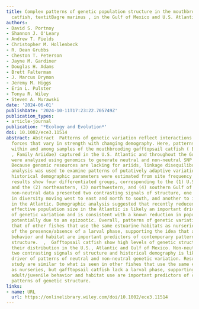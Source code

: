 ```yaml
---
title: Complex patterns of genetic population structure in the mouthbrooding marine
  catfish, textitBagre marinus , in the Gulf of Mexico and U.S. Atlantic
authors:
- David S. Portnoy
- Shannon J. O'Leary
- Andrew T. Fields
- Christopher M. Hollenbeck
- R. Dean Grubbs
- Cheston T. Peterson
- Jayne M. Gardiner
- Douglas H. Adams
- Brett Falterman
- J. Marcus Drymon
- Jeremy M. Higgs
- Erin L. Pulster
- Tonya R. Wiley
- Steven A. Murawski
date: '2024-06-01'
publishDate: '2024-10-11T17:23:22.705749Z'
publication_types:
- article-journal
publication: '*Ecology and Evolution*'
doi: 10.1002/ece3.11514
abstract: Abstract  Patterns of genetic variation reflect interactions among microevolutionary
  forces that vary in strength with changing demography. Here, patterns of variation
  within and among samples of the mouthbrooding gafftopsail catfish ( Bagre marinus
  , Family Ariidae) captured in the U.S. Atlantic and throughout the Gulf of Mexico
  were analyzed using genomics to generate neutral and non‐neutral SNP data sets.
  Because genomic resources are lacking for ariids, linkage disequilibrium network
  analysis was used to examine patterns of putatively adaptive variation. Finally,
  historical demographic parameters were estimated from site frequency spectra. The
  results show four differentiated groups, corresponding to the (1) U.S. Atlantic,
  and the (2) northeastern, (3) northwestern, and (4) southern Gulf of Mexico. The
  non‐neutral data presented two contrasting signals of structure, one due to increases
  in diversity moving west to east and north to south, and another to increased heterozygosity
  in the Atlantic. Demographic analysis suggested that recently reduced long‐term
  effective population size in the Atlantic is likely an important driver of patterns
  of genetic variation and is consistent with a known reduction in population size
  potentially due to an epizootic. Overall, patterns of genetic variation resemble
  that of other fishes that use the same estuarine habitats as nurseries, regardless
  of the presence/absence of a larval phase, supporting the idea that adult/juvenile
  behavior and habitat are important predictors of contemporary patterns of genetic
  structure.  ,  Gafftopsail catfish show high levels of genetic structuring across
  their distribution in the U.S., Atlantic and Gulf of Mexico. Non‐neutral data present
  two contrasting signals of structure and historical demography is likely an important
  driver of patterns of neutral and non‐neutral genetic variation. Results of this
  study are similar to what is seen in other fishes that use the same estuarine habitats
  as nurseries, but gafftopsail catfish lack a larval phase, supporting the idea that
  adult/juvenile behavior and habitat use are important predictors of contemporary
  patterns of genetic structure.
links:
- name: URL
  url: https://onlinelibrary.wiley.com/doi/10.1002/ece3.11514
---
```

